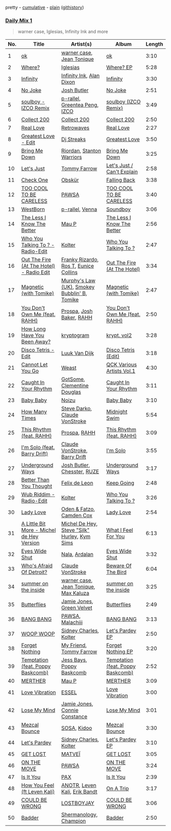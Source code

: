 pretty - [cumulative](/playlists/cumulative/Daily%20Mix%201.md) - [plain](/playlists/plain/37i9dQZF1E381TIGlTphwu) ([githistory](https://github.githistory.xyz/vitokorn/spotify-playlist-archive/blob/master/playlists/plain/37i9dQZF1E381TIGlTphwu))
### [Daily Mix 1](https://open.spotify.com/playlist/37i9dQZF1E381TIGlTphwu)

> warner case, Iglesias, Infinity Ink and more

| No. | Title | Artist(s) | Album | Length |
|---|---|---|---|---|
| 1 | [ok](https://open.spotify.com/track/4uTSRyGuGpFLwEyvMuxvHL) | [warner case](https://open.spotify.com/artist/106OuakzOxxbXTuigEEf01), [Jean Tonique](https://open.spotify.com/artist/6BVLQfvzlvlNZ43WjbFgbI) | [ok](https://open.spotify.com/album/4f4dczl8ZXc0mlbKOFYret) | 3:10 |
| 2 | [Where?](https://open.spotify.com/track/1xUOdoSrfnYXpZ3iVSWj1o) | [Iglesias](https://open.spotify.com/artist/3urGFEv1zqwK24gupip690) | [Where? EP](https://open.spotify.com/album/6Th8g1mWpR7riQvGSSDx2P) | 5:28 |
| 3 | [Infinity](https://open.spotify.com/track/5o78my9FVboiJZ6shgQN8h) | [Infinity Ink](https://open.spotify.com/artist/4aulLg9UvpHY9dIRqr30Qh), [Alan Dixon](https://open.spotify.com/artist/0yEnnivHzCPxaTfNbWjV7x) | [Infinity](https://open.spotify.com/album/0gmT93vqCCwuy52LFegtuv) | 3:30 |
| 4 | [No Joke](https://open.spotify.com/track/46UzMU4yX1D4ARkMhEiPe2) | [Josh Butler](https://open.spotify.com/artist/0EAlTKO2HfATH766bVH1rX) | [No Joke](https://open.spotify.com/album/0Qt32OnZmF7z5iRQ9Bytnm) | 2:51 |
| 5 | [soulboy - IZCO Remix](https://open.spotify.com/track/3G1YAm52YxIp0jlxalE0hK) | [p-rallel](https://open.spotify.com/artist/0YSI1Vwzd1u7wO7p3md4qD), [Greentea Peng](https://open.spotify.com/artist/5z9wLR0RGBcWMXr4fCZW0K), [IZCO](https://open.spotify.com/artist/4uqqEE1NaQBAa4wnDug9c1) | [soulboy (IZCO Remix)](https://open.spotify.com/album/63sYFrw1yLHU0k3IkCPUdX) | 3:49 |
| 6 | [Collect 200](https://open.spotify.com/track/5wMhlHcon8U2WNA05QMUb6) | [Collect 200](https://open.spotify.com/artist/3MFpHeyqVwW0n7mZbJPNyE) | [Collect 200](https://open.spotify.com/album/3wgNFsGLpAFDFIKsce1EKe) | 2:50 |
| 7 | [Real Love](https://open.spotify.com/track/75aYWQdjwPoAD21zYDFo4r) | [Retrowaves](https://open.spotify.com/artist/70zYhpnNC3lzfakeigAD4X) | [Real Love](https://open.spotify.com/album/27THVPCepB3WFwbL64cAPa) | 2:27 |
| 8 | [Greatest Love - Edit](https://open.spotify.com/track/6wmtEikDlY2JbV0nlrscxy) | [Dj Streaks](https://open.spotify.com/artist/67YkGjtw8rmC6Ck0GmoxFA) | [Greatest Love](https://open.spotify.com/album/1afYraZZkxPQTTkvVVHc4r) | 3:50 |
| 9 | [Bring Me Down](https://open.spotify.com/track/1AbcrtCnLmzGAocDXuQNTE) | [Riordan](https://open.spotify.com/artist/68rU1sdZ0HjxjEC5YnSmao), [Stanton Warriors](https://open.spotify.com/artist/7GeAzBsalYANXTi1ReOm1R) | [Bring Me Down](https://open.spotify.com/album/6ibRG3QjCkMXJvVMUH7W9L) | 3:25 |
| 10 | [Let's Just](https://open.spotify.com/track/7Hhh4rWZsmxkjPSwy1rZy8) | [Tommy Farrow](https://open.spotify.com/artist/48PJbNNOaXy5gbHGHlar5T) | [Let's Just / Can't Explain](https://open.spotify.com/album/5ee6SpqyfbCulNqfhgWdu4) | 2:58 |
| 11 | [Check One](https://open.spotify.com/track/7JI4W4fvPwzoPGcRSKYeHw) | [Obskür](https://open.spotify.com/artist/29MTNlaVntQaQiDyj8KGwx) | [Falling Back](https://open.spotify.com/album/1PNLHxshVVuPtCQgY7tWGo) | 3:38 |
| 12 | [TOO COOL TO BE CARELESS](https://open.spotify.com/track/6KqM3xmPIDonsTjCSGrrr5) | [PAWSA](https://open.spotify.com/artist/4E0HD2PMY8kQJIjlShrLUS) | [TOO COOL TO BE CARELESS](https://open.spotify.com/album/17zk2lz0xesn8Y4YncohZa) | 3:40 |
| 13 | [WestBorn](https://open.spotify.com/track/6PQmbLYv07IprWdrNeJFjT) | [p-rallel](https://open.spotify.com/artist/0YSI1Vwzd1u7wO7p3md4qD), [Venna](https://open.spotify.com/artist/7qKJMpPZfyGHHwPgsjgFCP) | [Soundboy](https://open.spotify.com/album/7qrfhfLXhqviE9z6KnfLBy) | 3:06 |
| 14 | [The Less I Know The Better](https://open.spotify.com/track/7lDGg8CFySbkKUrjgzcLlY) | [Mau P](https://open.spotify.com/artist/0w1sbtZVQoK6GzV4A4OkCv) | [The Less I Know The Better](https://open.spotify.com/album/37k9VMEhAj9tO9g7MTkHWk) | 2:56 |
| 15 | [Who You Talking To ? - Radio-Edit](https://open.spotify.com/track/44MUfjvDTzTHnosJSORMa1) | [Kolter](https://open.spotify.com/artist/2Invsp3HSrAeJy4u7Retry) | [Who You Talking To ?](https://open.spotify.com/album/3jaXPHRq3JEZa4hzfYGhFc) | 2:47 |
| 16 | [Out The Fire (At The Hotel) - Radio Edit](https://open.spotify.com/track/1xZOYV0Z6i7z0nAnyL1zmT) | [Franky Rizardo](https://open.spotify.com/artist/2UgphhGSlC9QWgaZWUOCkl), [Ros T](https://open.spotify.com/artist/4sG0aI4xrubRmrdWBIn4RO), [Eunice Collins](https://open.spotify.com/artist/0gr9XCDIeAGLE77V58XLyN) | [Out The Fire (At The Hotel)](https://open.spotify.com/album/7n456SX833Pv7NyjcZoLis) | 3:34 |
| 17 | [Magnetic (with Tomike)](https://open.spotify.com/track/5EylWPZIChpm3yGjstNAnU) | [Murphy's Law (UK)](https://open.spotify.com/artist/1q85MRE0aEF6NfZQdlMrl1), [Smokey Bubblin' B](https://open.spotify.com/artist/1iXq8vdKgJp43m1vhiAmUM), [Tomike](https://open.spotify.com/artist/1kETB3sIaKJ2uuC9xb6eCI) | [Magnetic (with Tomike)](https://open.spotify.com/album/2Hg7lIHQVvvweJZv5u3Nmv) | 2:47 |
| 18 | [You Don't Own Me (feat. RAHH)](https://open.spotify.com/track/1TsDNh8OuRcGfNX4Dz8oVl) | [Prospa](https://open.spotify.com/artist/6HabM2PUM519iIxervGWSb), [Josh Baker](https://open.spotify.com/artist/4zf8Awb8y1X9qwL4oiVRd6), [RAHH](https://open.spotify.com/artist/1WR2sls6n0N1usqywvysnX) | [You Don't Own Me (feat. RAHH)](https://open.spotify.com/album/7hRW5l0Tm5GCEpFHRYwxfT) | 2:50 |
| 19 | [How Long Have You Been Away?](https://open.spotify.com/track/5H7NVUGfw8fstj1LWJ0wXo) | [kryptogram](https://open.spotify.com/artist/184mGxeseZkY2w05Nr4Tui) | [krypt. vol2](https://open.spotify.com/album/5vUygeQA7S7lsbwnTHpgwq) | 3:28 |
| 20 | [Disco Tetris - Edit](https://open.spotify.com/track/2G5jdY4fPzbpCKh9f1QRRk) | [Luuk Van Dijk](https://open.spotify.com/artist/1KFfk3NtblIJtGEqyiR31t) | [Disco Tetris (Edit)](https://open.spotify.com/album/7cSa3dyGTOfU5mgd5fmGM9) | 3:18 |
| 21 | [Cannot Let You Go](https://open.spotify.com/track/1uYtTOfC6DuNf7GdxkHGkf) | [Weast](https://open.spotify.com/artist/6PqeYJNGdhBM2oZ4AwiW8t) | [QCK Various Artists Vol.1](https://open.spotify.com/album/7vO1e5G8ggJOLiDSr0cBQB) | 4:30 |
| 22 | [Caught In Your Rhythm](https://open.spotify.com/track/2UjMBCiA9gdDoSguLxrbBP) | [GotSome](https://open.spotify.com/artist/5eALE6GKSAiBNMyqpsqoeX), [Clementine Douglas](https://open.spotify.com/artist/4DWuml4Jf6K81b5rAPwMb6) | [Caught In Your Rhythm](https://open.spotify.com/album/5DksuDz9GUGMV5vOmMBo7U) | 3:11 |
| 23 | [Baby Baby](https://open.spotify.com/track/2fMtXRKJDPtT8Xs4EJkBQh) | [Noizu](https://open.spotify.com/artist/3VRyybsQu0MDG0F2LBxnv7) | [Baby Baby](https://open.spotify.com/album/6qvNPB4vRSs5TnBR9qJqWN) | 3:10 |
| 24 | [How Many Times](https://open.spotify.com/track/2utkhMBEL74nDv5tgXv9jh) | [Steve Darko](https://open.spotify.com/artist/7h9yW5sJS4vddfJ8nBSpxP), [Claude VonStroke](https://open.spotify.com/artist/5CYAFhywQTXdZmppCp0ukd) | [Midnight Swim](https://open.spotify.com/album/0VWIIu52tPa9cKGftOSJED) | 5:54 |
| 25 | [This Rhythm (feat. RAHH)](https://open.spotify.com/track/4NtQwxR7o3ixPVKLyOTS66) | [Prospa](https://open.spotify.com/artist/6HabM2PUM519iIxervGWSb), [RAHH](https://open.spotify.com/artist/1WR2sls6n0N1usqywvysnX) | [This Rhythm (feat. RAHH)](https://open.spotify.com/album/3lOIzDGjuWw1kXWNTML6px) | 3:09 |
| 26 | [I'm Solo (feat. Barry Drift)](https://open.spotify.com/track/1ATCd0Y3s5oM4fm1OOJGup) | [Claude VonStroke](https://open.spotify.com/artist/5CYAFhywQTXdZmppCp0ukd), [Barry Drift](https://open.spotify.com/artist/0nyZTuyp3znkO3V4TkSN2j) | [I'm Solo](https://open.spotify.com/album/2kbQmGxy8vkFYvb98xhrps) | 3:55 |
| 27 | [Underground Ways](https://open.spotify.com/track/3gdGg8aoZ0rVStKAOSCPff) | [Josh Butler](https://open.spotify.com/artist/0EAlTKO2HfATH766bVH1rX), [Chesster](https://open.spotify.com/artist/6YCbSjTwizmHBUBNjaqXlj), [RUZE](https://open.spotify.com/artist/4UDibtvT2aaea2hEB3O3PP) | [Underground Ways](https://open.spotify.com/album/2Ygx3tuwzLxSL5nWFZoIeI) | 3:17 |
| 28 | [Better Than You Thought](https://open.spotify.com/track/0bRgUBbMRbvDqMjrZbAuB8) | [Felix de Leon](https://open.spotify.com/artist/2fT4vFf7hyfIsbpnZKqXEO) | [Keep Going](https://open.spotify.com/album/54kIIKwikA1dQseZxQnSIZ) | 2:48 |
| 29 | [Wub Riddim - Radio-Edit](https://open.spotify.com/track/6S72FPVYg4v4STK7kISlXG) | [Kolter](https://open.spotify.com/artist/2Invsp3HSrAeJy4u7Retry) | [Who You Talking To ?](https://open.spotify.com/album/3jaXPHRq3JEZa4hzfYGhFc) | 3:26 |
| 30 | [Lady Love](https://open.spotify.com/track/4YvoBTTCWFCus0R5pFPN9S) | [Oden & Fatzo](https://open.spotify.com/artist/2YEnrpAWWaNRFumgde1lLH), [Camden Cox](https://open.spotify.com/artist/5mNpMP01Co4vXZ3U0fWP3C) | [Lady Love](https://open.spotify.com/album/0wC7LND4olfhUHZK9HVLN5) | 2:54 |
| 31 | [A Little Bit More - Michel de Hey Version](https://open.spotify.com/track/1xGAdduIOQtxpW0ZB8SQta) | [Michel De Hey](https://open.spotify.com/artist/4BY4HaWussT44zj9RiCGzh), [Steve "Silk" Hurley](https://open.spotify.com/artist/2TzZ6XTFG1p1PAfhl0crDP), [Kym Sims](https://open.spotify.com/artist/40PLSl99xXqAQsCQQPmfyM) | [What I Feel For You](https://open.spotify.com/album/3GYAK3CaUeWS8cwxeFctR5) | 6:13 |
| 32 | [Eyes Wide Shut](https://open.spotify.com/track/03GtY7N56ADkxkSyXBuXmh) | [Nala](https://open.spotify.com/artist/2rTvgpXa8PA62yBCfwdQxf), [Ardalan](https://open.spotify.com/artist/21j2G9IPn9QLHII7faCOsw) | [Eyes Wide Shut](https://open.spotify.com/album/6HL6Pmul5DUXw32iRdXUeK) | 3:32 |
| 33 | [Who's Afraid Of Detroit?](https://open.spotify.com/track/0CIrPiDLfysIB1hGfvANe4) | [Claude VonStroke](https://open.spotify.com/artist/5CYAFhywQTXdZmppCp0ukd) | [Beware Of The Bird](https://open.spotify.com/album/2yyhgoN5gNuUKVTNTWTsrb) | 6:04 |
| 34 | [summer on the inside](https://open.spotify.com/track/21ksz0flcMgWIbERkkpRND) | [warner case](https://open.spotify.com/artist/106OuakzOxxbXTuigEEf01), [Jean Tonique](https://open.spotify.com/artist/6BVLQfvzlvlNZ43WjbFgbI), [Max Kaluza](https://open.spotify.com/artist/6lNLgymfWudNsbC0Vio7Qi) | [summer on the inside](https://open.spotify.com/album/3Wl4tQlkhwDKdfZn6K0SgD) | 3:25 |
| 35 | [Butterflies](https://open.spotify.com/track/6cBs0IiuiBT0172vOcc7GE) | [Jamie Jones](https://open.spotify.com/artist/4admDxmnri5Zco0xYrJ0ji), [Green Velvet](https://open.spotify.com/artist/3ABaec4jjl95VqmG1iD4k2) | [Butterflies](https://open.spotify.com/album/2C74sO3IjfXbiEPKD6kjQo) | 2:49 |
| 36 | [BANG BANG](https://open.spotify.com/track/4TZaceVVtIEtHOx8w8KkJV) | [PAWSA](https://open.spotify.com/artist/4E0HD2PMY8kQJIjlShrLUS), [Malachiii](https://open.spotify.com/artist/37lTKHi901VnwngQ7C8noT) | [BANG BANG](https://open.spotify.com/album/2IKf2bBeD3RF178UUTC3ZA) | 3:13 |
| 37 | [WOOP WOOP](https://open.spotify.com/track/1FFm13AYeb7253SEmjBjvP) | [Sidney Charles](https://open.spotify.com/artist/0J6ZEXmLQfZMeHBoa4JZTH), [Kolter](https://open.spotify.com/artist/2Invsp3HSrAeJy4u7Retry) | [Let's Pardey EP](https://open.spotify.com/album/2t0mh1tAUXkpC1WOnkxhsi) | 2:50 |
| 38 | [Forget Nothing](https://open.spotify.com/track/2UIYDzY8jLsW48TWjSg4Bc) | [My Friend](https://open.spotify.com/artist/1hg70WTHwGUQ7XDbjy3szw), [Tommy Farrow](https://open.spotify.com/artist/48PJbNNOaXy5gbHGHlar5T) | [Forget Nothing EP](https://open.spotify.com/album/4Xhep5iVLbzMLAhjbARTj2) | 3:20 |
| 39 | [Temptation (feat. Poppy Baskcomb)](https://open.spotify.com/track/3fvsxmytTns1ApIWBqfANZ) | [Jess Bays](https://open.spotify.com/artist/5xEJ7FQOtIUMLdnKyZrvPB), [Poppy Baskcomb](https://open.spotify.com/artist/4STmXOXUF3UieHU46NWLVt) | [Temptation (feat. Poppy Baskcomb)](https://open.spotify.com/album/30K7gYPhkqCeQJ25C0GvXE) | 2:52 |
| 40 | [MERTHER](https://open.spotify.com/track/3WBeUXMYcRePMS2DwaNwUD) | [Mau P](https://open.spotify.com/artist/0w1sbtZVQoK6GzV4A4OkCv) | [MERTHER](https://open.spotify.com/album/5tthFm169l1a29bZTlkXoc) | 3:09 |
| 41 | [Love Vibration](https://open.spotify.com/track/5B2Fil0dJNfob1W8gpL5E4) | [ESSEL](https://open.spotify.com/artist/2ucdZN7GyBGxIKHIzksnXc) | [Love Vibration](https://open.spotify.com/album/5xsbnw9g4cmcfKOe2UuJdL) | 3:00 |
| 42 | [Lose My Mind](https://open.spotify.com/track/5cJZzpcqdwkUvD2f88wcgS) | [Jamie Jones](https://open.spotify.com/artist/4admDxmnri5Zco0xYrJ0ji), [Connie Constance](https://open.spotify.com/artist/4RB2kk5dmocmMiHFBlmOEt) | [Lose My Mind](https://open.spotify.com/album/4lSzteItXYPqDJNTMOVnX6) | 3:01 |
| 43 | [Mezcal Bounce](https://open.spotify.com/track/5Wr6bUQZoQYxXonKQCoQAt) | [SOSA](https://open.spotify.com/artist/3JlN0MeWVJq0vjvsvWCRZ5), [Kidoo](https://open.spotify.com/artist/0oM2tcepZGxojGEvnYrIOD) | [Mezcal Bounce](https://open.spotify.com/album/2aJEt3IXffsdzso2o80yQa) | 3:30 |
| 44 | [Let's Pardey](https://open.spotify.com/track/5ZSbjdVaecnsn2fAnjXOhL) | [Sidney Charles](https://open.spotify.com/artist/0J6ZEXmLQfZMeHBoa4JZTH), [Kolter](https://open.spotify.com/artist/2Invsp3HSrAeJy4u7Retry) | [Let's Pardey EP](https://open.spotify.com/album/2t0mh1tAUXkpC1WOnkxhsi) | 3:10 |
| 45 | [GET LOST](https://open.spotify.com/track/3lOH1zjcMl32bwnaCi8VHK) | [MATVEÏ](https://open.spotify.com/artist/2c8JocB8eI6cCGaF5xGoT1) | [GET LOST](https://open.spotify.com/album/55xkAVaINyTwteO7nsBnWp) | 3:05 |
| 46 | [ON THE MOVE](https://open.spotify.com/track/1V7f4rTLNYwRIWfEWAgtjF) | [PAWSA](https://open.spotify.com/artist/4E0HD2PMY8kQJIjlShrLUS) | [ON THE MOVE](https://open.spotify.com/album/6qROZKGlX13YQlWjo5kYGu) | 3:24 |
| 47 | [Is It You](https://open.spotify.com/track/4jlS72eGLijzfr7PymxDYi) | [PAX](https://open.spotify.com/artist/3NYySx3H1V7zHemD9hmsQv) | [Is It You](https://open.spotify.com/album/0slFvrkkV4qgU8HPsDZDSh) | 2:39 |
| 48 | [How You Feel (ft Leven Kali)](https://open.spotify.com/track/5mg9TnSnfc89gcYStpOsVL) | [ANOTR](https://open.spotify.com/artist/4p5WgeiPSPpqPDs7T6OkWf), [Leven Kali](https://open.spotify.com/artist/5YZ5AExR68U3ZblH6HcO6B), [Erik Bandt](https://open.spotify.com/artist/4vhZgo4uiuMnCgnSJEb7yb) | [On A Trip](https://open.spotify.com/album/0NmQAh2m9ayLitCrFaIjiN) | 3:17 |
| 49 | [COULD BE WRONG](https://open.spotify.com/track/5zuex7tbGFz0gSHlrMvQdu) | [LOSTBOYJAY](https://open.spotify.com/artist/1k0BkkbwTGZGBqrNWwuucL) | [COULD BE WRONG](https://open.spotify.com/album/2aJE1EikJGFwNq0NdGHcZP) | 3:06 |
| 50 | [Badder](https://open.spotify.com/track/6HnnU52OLpINwucbbiXy5v) | [Shermanology](https://open.spotify.com/artist/4Siyzg8kWayQfPQsPSl6JI), [Champion](https://open.spotify.com/artist/3cHya45cxGzLYIPg2LRCCR) | [Badder](https://open.spotify.com/album/4xq8NcQXxBMezVM937XYHo) | 2:50 |